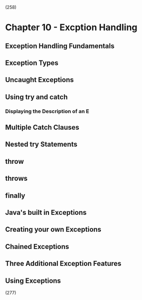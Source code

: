 (258)

# Chapter 10 - Excption Handling

## Exception Handling Fundamentals

## Exception Types

## Uncaught Exceptions

## Using try and catch

### Displaying the Description of an E

## Multiple Catch Clauses

## Nested try Statements

## throw

## throws

## finally

## Java's built in Exceptions

## Creating your own Exceptions

## Chained Exceptions

## Three Additional Exception Features

## Using Exceptions

(277)
